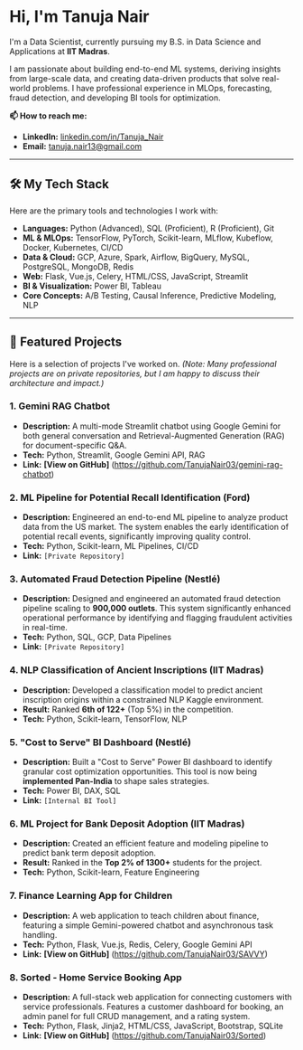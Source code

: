 # Hi, I'm Tanuja Nair

I'm a Data Scientist, currently pursuing my B.S. in Data Science and Applications at **IIT Madras**.

I am passionate about building end-to-end ML systems, deriving insights from large-scale data, and creating data-driven products that solve real-world problems. I have professional experience in MLOps, forecasting, fraud detection, and developing BI tools for optimization.

**📫 How to reach me:**
* **LinkedIn:** [linkedin.com/in/Tanuja_Nair](https://www.linkedin.com/in/tanuja-nair-b36154210/)
* **Email:** [tanuja.nair13@gmail.com](mailto:tanuja.nair13@gmail.com)

---

## 🛠️ My Tech Stack

Here are the primary tools and technologies I work with:

* **Languages:** Python (Advanced), SQL (Proficient), R (Proficient), Git
* **ML & MLOps:** TensorFlow, PyTorch, Scikit-learn, MLflow, Kubeflow, Docker, Kubernetes, CI/CD
* **Data & Cloud:** GCP, Azure, Spark, Airflow, BigQuery, MySQL, PostgreSQL, MongoDB, Redis
* **Web:** Flask, Vue.js, Celery, HTML/CSS, JavaScript, Streamlit
* **BI & Visualization:** Power BI, Tableau
* **Core Concepts:** A/B Testing, Causal Inference, Predictive Modeling, NLP

---

## 🚀 Featured Projects

Here is a selection of projects I've worked on. *(Note: Many professional projects are on private repositories, but I am happy to discuss their architecture and impact.)*

### 1. Gemini RAG Chatbot
* **Description:** A multi-mode Streamlit chatbot using Google Gemini for both general conversation and Retrieval-Augmented Generation (RAG) for document-specific Q&A.
* **Tech:** Python, Streamlit, Google Gemini API, RAG
* **Link:** **[View on GitHub]** (https://github.com/TanujaNair03/gemini-rag-chatbot)

### 2. ML Pipeline for Potential Recall Identification (Ford)
* **Description:** Engineered an end-to-end ML pipeline to analyze product data from the US market. The system enables the early identification of potential recall events, significantly improving quality control.
* **Tech:** Python, Scikit-learn, ML Pipelines, CI/CD
* **Link:** `[Private Repository]`

### 3. Automated Fraud Detection Pipeline (Nestlé)
* **Description:** Designed and engineered an automated fraud detection pipeline scaling to **900,000 outlets**. This system significantly enhanced operational performance by identifying and flagging fraudulent activities in real-time.
* **Tech:** Python, SQL, GCP, Data Pipelines
* **Link:** `[Private Repository]`

### 4. NLP Classification of Ancient Inscriptions (IIT Madras)
* **Description:** Developed a classification model to predict ancient inscription origins within a constrained NLP Kaggle environment.
* **Result:** Ranked **6th of 122+** (Top 5%) in the competition.
* **Tech:** Python, Scikit-learn, TensorFlow, NLP


### 5. "Cost to Serve" BI Dashboard (Nestlé)
* **Description:** Built a "Cost to Serve" Power BI dashboard to identify granular cost optimization opportunities. This tool is now being **implemented Pan-India** to shape sales strategies.
* **Tech:** Power BI, DAX, SQL
* **Link:** `[Internal BI Tool]`

### 6. ML Project for Bank Deposit Adoption (IIT Madras)
* **Description:** Created an efficient feature and modeling pipeline to predict bank term deposit adoption.
* **Result:** Ranked in the **Top 2% of 1300+** students for the project.
* **Tech:** Python, Scikit-learn, Feature Engineering


### 7. Finance Learning App for Children
* **Description:** A web application to teach children about finance, featuring a simple Gemini-powered chatbot and asynchronous task handling.
* **Tech:** Python, Flask, Vue.js, Redis, Celery, Google Gemini API
* **Link:** **[View on GitHub]** (https://github.com/TanujaNair03/SAVVY)

### 8. Sorted - Home Service Booking App
* **Description:** A full-stack web application for connecting customers with service professionals. Features a customer dashboard for booking, an admin panel for full CRUD management, and a rating system.
* **Tech:** Python, Flask, Jinja2, HTML/CSS, JavaScript, Bootstrap, SQLite
* **Link:** **[View on GitHub]** (https://github.com/TanujaNair03/Sorted)
